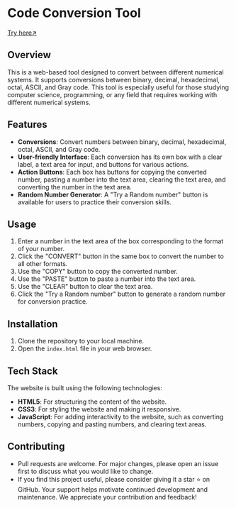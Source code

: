 # Code Conversion Tool

[Try here↗](https://bit-converter.netlify.app)
## Overview
This is a web-based tool designed to convert between different numerical systems. It supports conversions between binary, decimal, hexadecimal, octal, ASCII, and Gray code. This tool is especially useful for those studying computer science, programming, or any field that requires working with different numerical systems.

## Features
- **Conversions**: Convert numbers between binary, decimal, hexadecimal, octal, ASCII, and Gray code.
- **User-friendly Interface**: Each conversion has its own box with a clear label, a text area for input, and buttons for various actions.
- **Action Buttons**: Each box has buttons for copying the converted number, pasting a number into the text area, clearing the text area, and converting the number in the text area.
- **Random Number Generator**: A "Try a Random number" button is available for users to practice their conversion skills.

## Usage
1. Enter a number in the text area of the box corresponding to the format of your number.
2. Click the "CONVERT" button in the same box to convert the number to all other formats.
3. Use the "COPY" button to copy the converted number.
4. Use the "PASTE" button to paste a number into the text area.
5. Use the "CLEAR" button to clear the text area.
6. Click the "Try a Random number" button to generate a random number for conversion practice.

## Installation
1. Clone the repository to your local machine.
2. Open the `index.html` file in your web browser.

## Tech Stack
The website is built using the following technologies:

- **HTML5**: For structuring the content of the website.
- **CSS3**: For styling the website and making it responsive.
- **JavaScript**: For adding interactivity to the website, such as converting numbers, copying and pasting numbers, and clearing text areas.

## Contributing
- Pull requests are welcome. For major changes, please open an issue first to discuss what you would like to change.
- If you find this project useful, please consider giving it a star :star: on GitHub. Your support helps motivate continued development and maintenance. We appreciate your contribution and feedback!
